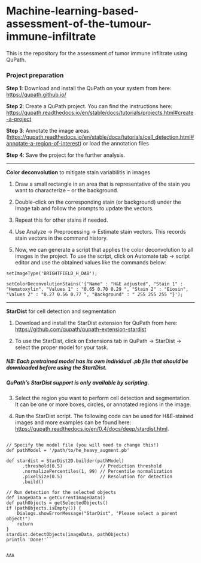 # Machine-learning-based-assessment-of-the-tumour-immune-infiltrate
This is the repository for the assessment of tumor immune infiltrate using QuPath.

### **Project preparation**

**Step 1**: Download and install the QuPath on your system from here: https://qupath.github.io/

**Step 2**: Create a QuPath project. You can find the instructions here: https://qupath.readthedocs.io/en/stable/docs/tutorials/projects.html#create-a-project

**Step 3**: Annotate the image areas (https://qupath.readthedocs.io/en/stable/docs/tutorials/cell_detection.html#annotate-a-region-of-interest) or load the annotation files

**Step 4**: Save the project for the further analysis.

-------------------------------------------------------------------------------------------------------------------

**Color deconvolution** to mitigate stain variabilitis in images

1. Draw a small rectangle in an area that is representative of the stain you want to characterize – or the background.

2. Double-click on the corresponding stain (or background) under the Image tab and follow the prompts to update the vectors.

3. Repeat this for other stains if needed.

4. Use Analyze -> Preprocessing -> Estimate stain vectors. This records stain vectors in the command history.

5. Now, we can generate a script that applies the color deconvolution to all images in the project. To use the script, click on Automate tab -> script editor and use the obtained values like the commands below:

```setImageType('BRIGHTFIELD_H_DAB');```

```setColorDeconvolutionStains('{"Name" : "H&E adjusted", "Stain 1" : "Hematoxylin", "Values 1" : "0.65 0.70 0.29 ", "Stain 2" : "Eiosin", "Values 2" : "0.27 0.56 0.77 ", "Background" : " 255 255 255 "}');```

-------------------------------------------------------------------------------------------------------------------

**StarDist** for cell detection and segmentation

1. Download and install the StarDist extension for QuPath from here: https://github.com/qupath/qupath-extension-stardist

2. To use the StarDist, click on Extensions tab in QuPath -> StarDist -> select the proper model for your task.

##### **NB: Each pretrained model has its own individual .pb file that should be downloaded before using the StartDist.**

##### **QuPath’s StarDist support is only available by scripting.**

3. Select the region you want to perform cell detection and segmentation. It can be one or more boxes, circles, or annotated regions in the image.

4. Run the StarDist script. The following code can be used for H&E-stained images and more examples can be found here: https://qupath.readthedocs.io/en/0.4/docs/deep/stardist.html.

```import qupath.ext.stardist.StarDist2D

// Specify the model file (you will need to change this!)
def pathModel = '/path/to/he_heavy_augment.pb'

def stardist = StarDist2D.builder(pathModel)
      .threshold(0.5)              // Prediction threshold
      .normalizePercentiles(1, 99) // Percentile normalization
      .pixelSize(0.5)              // Resolution for detection
      .build()

// Run detection for the selected objects
def imageData = getCurrentImageData()
def pathObjects = getSelectedObjects()
if (pathObjects.isEmpty()) {
    Dialogs.showErrorMessage("StarDist", "Please select a parent object!")
    return
}
stardist.detectObjects(imageData, pathObjects)
println 'Done!'```


AAA















